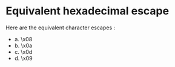 # Equivalent hexadecimal escape

Here are the equivalent character escapes :

- a. \x08
- b. \x0a
- c. \x0d
- d. \x09
